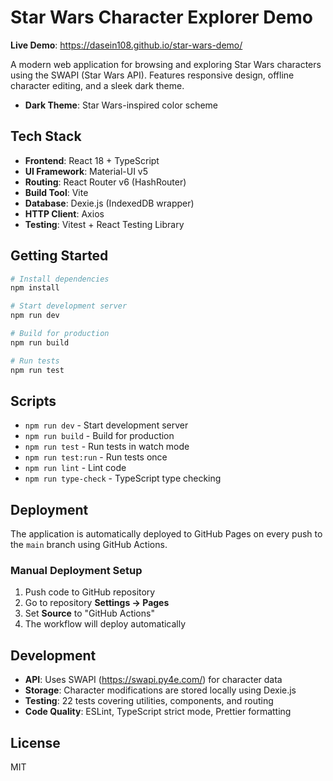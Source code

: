 # Star Wars Character Explorer Demo

**Live Demo**: https://dasein108.github.io/star-wars-demo/


A modern web application for browsing and exploring Star Wars characters using the SWAPI (Star Wars API). Features responsive design, offline character editing, and a sleek dark theme.

- **Dark Theme**: Star Wars-inspired color scheme

## Tech Stack

- **Frontend**: React 18 + TypeScript
- **UI Framework**: Material-UI v5
- **Routing**: React Router v6 (HashRouter)
- **Build Tool**: Vite
- **Database**: Dexie.js (IndexedDB wrapper)
- **HTTP Client**: Axios
- **Testing**: Vitest + React Testing Library

## Getting Started

```bash
# Install dependencies
npm install

# Start development server
npm run dev

# Build for production
npm run build

# Run tests
npm run test
```

## Scripts

- `npm run dev` - Start development server
- `npm run build` - Build for production
- `npm run test` - Run tests in watch mode
- `npm run test:run` - Run tests once
- `npm run lint` - Lint code
- `npm run type-check` - TypeScript type checking

## Deployment

The application is automatically deployed to GitHub Pages on every push to the `main` branch using GitHub Actions.


### Manual Deployment Setup

1. Push code to GitHub repository
2. Go to repository **Settings → Pages**
3. Set **Source** to "GitHub Actions"
4. The workflow will deploy automatically

## Development

- **API**: Uses SWAPI (https://swapi.py4e.com/) for character data
- **Storage**: Character modifications are stored locally using Dexie.js
- **Testing**: 22 tests covering utilities, components, and routing
- **Code Quality**: ESLint, TypeScript strict mode, Prettier formatting

## License

MIT
